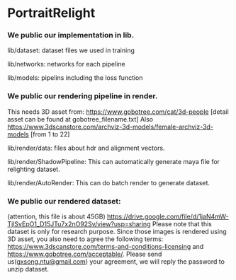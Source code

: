 # PortraitRelight

### We public our implementation in lib.

lib/dataset: dataset files we used in training

lib/networks: networks for each pipeline

lib/models: pipelins including the loss function


### We public our rendering pipeline in render.

This needs 3D asset from: https://www.gobotree.com/cat/3d-people [detail asset can be found at gobotree_filename.txt]
Also https://www.3dscanstore.com/archviz-3d-models/female-archviz-3d-models [from 1 to 22]

lib/render/data: files about hdr and alignment vectors.

lib/render/ShadowPipeline: This can automatically generate maya file for relighting dataset.

lib/render/AutoRender: This can do batch render to generate dataset.

### We public our rendered dataset:
(attention, this file is about 45GB)
https://drive.google.com/file/d/1jaN4mW-TjlSvEpO1_D15JTu7x2nO92Sv/view?usp=sharing
Please note that this dataset is only for research purpose. Since those images is rendered using 3D asset,
you also need to agree the following terms: https://www.3dscanstore.com/terms-and-conditions-licensing 
and https://www.gobotree.com/acceptable/.
Please send us(gxsong.ntu@gmail.com) your agreement, we will reply the password to unzip dataset. 
